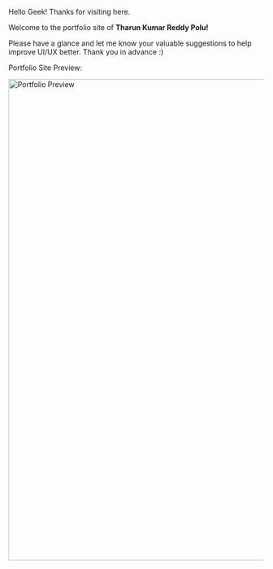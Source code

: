 Hello Geek! Thanks for visiting here.

Welcome to the portfolio site of __Tharun Kumar Reddy Polu!__

Please have a glance and let me know your valuable suggestions to help improve UI/UX better. Thank you in advance :)

Portfolio Site Preview:

<img width="946" alt="Portfolio Preview" src="https://github.com/TharunKumarReddyPolu/TharunKumarReddyPolu.github.io/assets/62342666/64d36dff-6f4a-4549-96f6-257b571f94da">